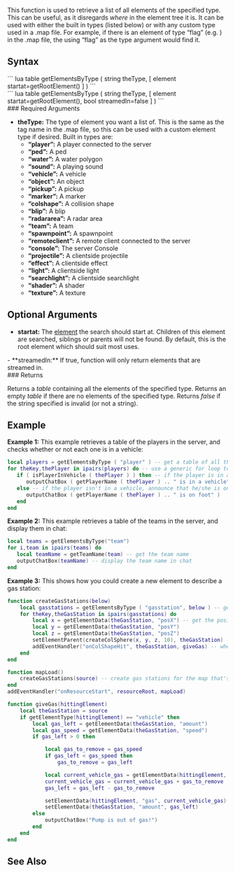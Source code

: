 This function is used to retrieve a list of all elements of the specified type. This can be useful, as it disregards *where* in the element tree it is. It can be used with either the built in types (listed below) or with any custom type used in a .map file. For example, if there is an element of type “flag” (e.g. <flag />) in the .map file, the using “flag” as the type argument would find it.

Syntax
------

<section name="Server" class="server" show="true">
``` lua
table getElementsByType ( string theType, [ element startat=getRootElement() ] ) 
```

</section>
<section name="Client" class="client" show="true">
``` lua
table getElementsByType ( string theType, [ element startat=getRootElement(), bool streamedIn=false ] ) 
```

</section>
### Required Arguments

-   **theType:** The type of element you want a list of. This is the same as the tag name in the .map file, so this can be used with a custom element type if desired. Built in types are:
    -   **“player”:** A player connected to the server
    -   **“ped”:** A ped
    -   **“water”:** A water polygon
    -   **“sound”:** A playing sound
    -   **“vehicle”:** A vehicle
    -   **“object”:** An object
    -   **“pickup”:** A pickup
    -   **“marker”:** A marker
    -   **“colshape”:** A collision shape
    -   **“blip”:** A blip
    -   **“radararea”:** A radar area
    -   **“team”:** A team
    -   **“spawnpoint”:** A spawnpoint
    -   **“remoteclient”:** A remote client connected to the server
    -   **“console”:** The server Console
    -   **“projectile”:** A clientside projectile
    -   **“effect”:** A clientside effect
    -   **“light”:** A clientside light
    -   **“searchlight”:** A clientside searchlight
    -   **“shader”:** A shader
    -   **“texture”:** A texture

Optional Arguments
------------------

-   **startat:** The [element](/docs/element.md "wikilink") the search should start at. Children of this element are searched, siblings or parents will not be found. By default, this is the root element which should suit most uses.

<section name="Client" class="client" show="true">
-   **streamedIn:** If true, function will only return elements that are streamed in.

</section>
### Returns

Returns a *table* containing all the elements of the specified type. Returns an empty *table* if there are no elements of the specified type. Returns *false* if the string specified is invalid (or not a string).

Example
-------

**Example 1:** This example retrieves a table of the players in the server, and checks whether or not each one is in a vehicle:

``` lua
local players = getElementsByType ( "player" ) -- get a table of all the players in the server
for theKey,thePlayer in ipairs(players) do -- use a generic for loop to step through each player
   if ( isPlayerInVehicle ( thePlayer ) ) then -- if the player is in a vehicle, announce it
      outputChatBox ( getPlayerName ( thePlayer ) .. " is in a vehicle" )
   else -- if the player isn't in a vehicle, announce that he/she is on foot
      outputChatBox ( getPlayerName ( thePlayer ) .. " is on foot" )
   end
end
```

**Example 2:** This example retrieves a table of the teams in the server, and display them in chat:

``` lua
local teams = getElementsByType("team")
for i,team in ipairs(teams) do
   local teamName = getTeamName(team) -- get the team name
   outputChatBox(teamName) -- display the team name in chat
end
```

**Example 3:** This shows how you could create a new element to describe a gas station:

``` lua
function createGasStations(below)
    local gasstations = getElementsByType ( "gasstation", below ) -- get a table of all the gas station elements in the element tree
    for theKey,theGasStation in ipairs(gasstations) do 
        local x = getElementData(theGasStation, "posX") -- get the position of the element
        local y = getElementData(theGasStation, "posY")
        local z = getElementData(theGasStation, "posZ")
        setElementParent(createColSphere(x, y, z, 10), theGasStation) -- create a colshape for the gas station at the gas station's position
        addEventHandler("onColShapeHit", theGasStation, giveGas) -- when the player hits
    end
end

function mapLoad()
    createGasStations(source) -- create gas stations for the map that's just loaded
end
addEventHandler("onResourceStart", resourceRoot, mapLoad)

function giveGas(hittingElement)
    local theGasStation = source
    if getElementType(hittingElement) == "vehicle" then
        local gas_left = getElementData(theGasStation, "amount")
        local gas_speed = getElementData(theGasStation, "speed")
        if gas_left > 0 then

            local gas_to_remove = gas_speed 
            if gas_left < gas_speed then
                gas_to_remove = gas_left

            local current_vehicle_gas = getElementData(hittingElement, "gas")
            current_vehicle_gas = current_vehicle_gas + gas_to_remove
            gas_left = gas_left - gas_to_remove

            setElementData(hittingElement, "gas", current_vehicle_gas)
            setElementData(theGasStation, "amount", gas_left)
        else
            outputChatBox("Pump is out of gas!")
        end
    end
end
```

See Also
--------
